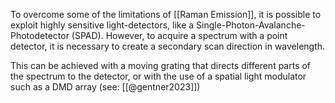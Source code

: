 To overcome some of the limitations of [[Raman Emission]], it is possible to exploit highly sensitive light-detectors, like a Single-Photon-Avalanche-Photodetector (SPAD). However, to acquire a spectrum with a point detector, it is necessary to create a secondary scan direction in wavelength. 

This can be achieved with a moving grating that directs different parts of the spectrum to the detector, or with the use of a spatial light modulator such as a DMD array (see: [[@gentner2023]])